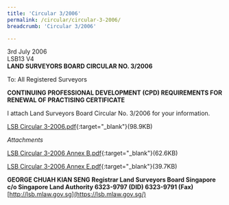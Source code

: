 ```yaml
---
title: 'Circular 3/2006'
permalink: /circular/circular-3-2006/
breadcrumb: 'Circular 3/2006'

---
```



3rd July 2006<br>
LSB13 V4<br>
**LAND SURVEYORS BOARD CIRCULAR NO. 3/2006**<br>


To: All Registered Surveyors

**CONTINUING PROFESSIONAL DEVELOPMENT (CPD) REQUIREMENTS FOR RENEWAL OF PRACTISING CERTIFICATE**

 I attach Land Surveyors Board Circular No. 3/2006 for your information.

[LSB Circular 3-2006.pdf](/files/linkclicka4e01.pdf){:target="_blank"}(98.9KB)


*Attachments*

[LSB Circular 3-2006 Annex B.pdf](/files/linkclickaca7.pdf){:target="_blank"}(62.6KB)

[LSB Circular 3-2006 Annex E.pdf](/files/linkclickd297.pdf){:target="_blank"}(39.7KB)



**GEORGE CHUAH KIAN SENG Registrar Land Surveyors Board Singapore**<br>
**c/o Singapore Land Authority 6323-9797 (DID) 6323-9791 (Fax)**<br>
[http://lsb.mlaw.gov.sg](https://lsb.mlaw.gov.sg/)

